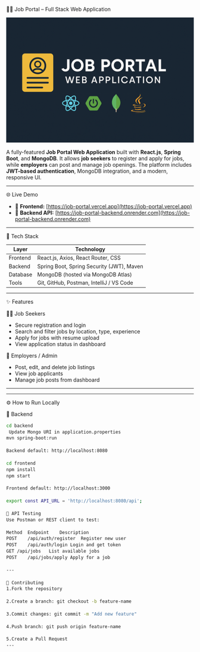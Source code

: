  🧑‍💼 Job Portal – Full Stack Web Application

![Banner](./banner.png)

A fully-featured **Job Portal Web Application** built with **React.js**, **Spring Boot**, and **MongoDB**. It allows **job seekers** to register and apply for jobs, while **employers** can post and manage job openings. The platform includes **JWT-based authentication**, MongoDB integration, and a modern, responsive UI.

---

 🌐 Live Demo

- 🔹 **Frontend:** [https://job-portal.vercel.app](https://job-portal.vercel.app)
- 🔹 **Backend API:** [https://job-portal-backend.onrender.com](https://job-portal-backend.onrender.com)

---

 🚀 Tech Stack

| Layer      | Technology                                   |
|------------|----------------------------------------------|
| Frontend   | React.js, Axios, React Router, CSS           |
| Backend    | Spring Boot, Spring Security (JWT), Maven    |
| Database   | MongoDB (hosted via MongoDB Atlas)           |
| Tools      | Git, GitHub, Postman, IntelliJ / VS Code     |

---

 ✨ Features

👨‍💼 Job Seekers
- Secure registration and login
- Search and filter jobs by location, type, experience
- Apply for jobs with resume upload
- View application status in dashboard

 🏢 Employers / Admin
- Post, edit, and delete job listings
- View job applicants
- Manage job posts from dashboard

---



---
⚙️ How to Run Locally

🔧 Backend

```bash
cd backend
 Update Mongo URI in application.properties
mvn spring-boot:run

Backend default: http://localhost:8080

cd frontend
npm install
npm start

Frontend default: http://localhost:3000

export const API_URL = 'http://localhost:8080/api';

🧪 API Testing
Use Postman or REST client to test:

Method	Endpoint	Description
POST	/api/auth/register	Register new user
POST	/api/auth/login	Login and get token
GET	/api/jobs	List available jobs
POST	/api/jobs/apply	Apply for a job

---

🤝 Contributing
1.Fork the repository

2.Create a branch: git checkout -b feature-name

3.Commit changes: git commit -m "Add new feature"

4.Push branch: git push origin feature-name

5.Create a Pull Request
---

